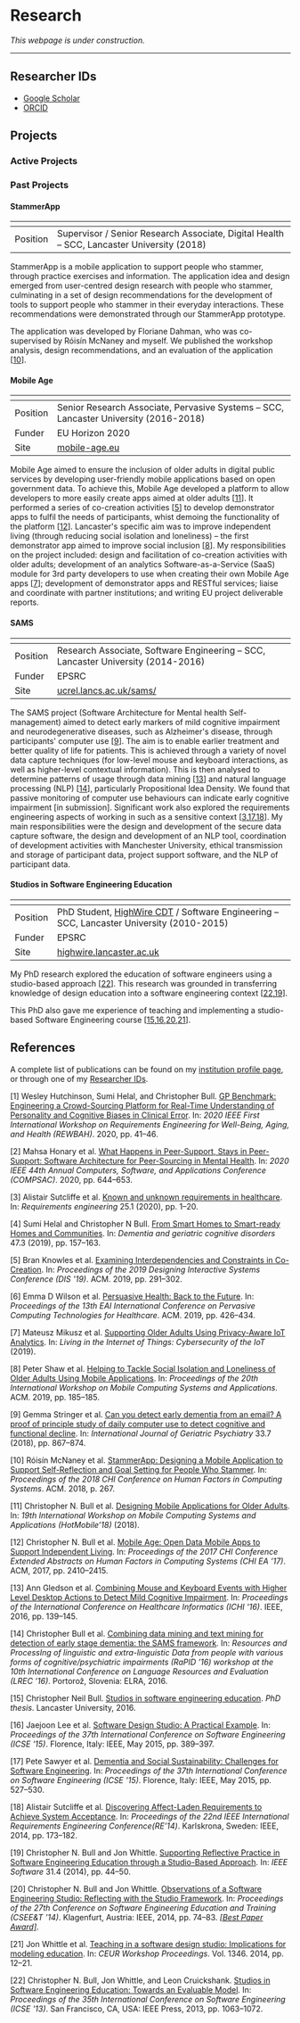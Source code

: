 # Research

_This webpage is under construction._

---

## Researcher IDs

- [Google Scholar](https://scholar.google.co.uk/citations?user=2c1JyAkAAAAJ&hl=en)
- [ORCID](https://orcid.org/0000-0002-9811-4190)

## Projects

### Active Projects

### Past Projects

#### StammerApp

| <!-- --> | <!-- --> |
| -------- | -------- |
| Position | Supervisor / Senior Research Associate, Digital Health – SCC, Lancaster University (2018) |

StammerApp is a mobile application to support people  who  stammer, through practice exercises and information. The application idea and design emerged from user-centred design research with people who stammer, culminating in a set of design recommendations for the development of tools to support people who stammer in their everyday interactions. These recommendations were demonstrated through our StammerApp prototype.

The application was developed by Floriane Dahman, who was co-supervised by Róisín McNaney and myself. We published the workshop analysis, design recommendations, and an evaluation of the application \[[10][mcnaney2018stammerapp]\].

#### Mobile Age

| <!-- --> | <!-- --> |
| -------- | -------- |
| Position | Senior Research Associate, Pervasive Systems – SCC, Lancaster University (2016-2018) |
| Funder | EU Horizon 2020 |
| Site | [mobile-age.eu](https://mobile-age.eu/) |

Mobile Age aimed to ensure the inclusion of older adults in digital public services by developing user-friendly mobile applications based on open government data. To achieve this, Mobile Age developed a platform to allow developers to more easily create apps aimed at older adults \[[11][bull2018designing]\]. It performed a series of co-creation activities \[[5][knowles2019examining]\] to develop demonstrator apps to fulfil the needs of participants, whist demoing the functionality of the platform \[[12][Bull2017]\]. Lancaster's specific aim was to improve independent living (through reducing social isolation and loneliness) – the first demonstrator app aimed to improve social inclusion \[[8][shaw2019helping]\]. My responsibilities on the project included: design and facilitation of co-creation activities with older adults; development of an analytics Software-as-a-Service (SaaS) module for 3rd party developers to use when creating their own Mobile Age apps \[[7][mikusz2019supporting]\]; development of demonstrator apps and RESTful services; liaise and coordinate with partner institutions; and writing EU project deliverable reports.

#### SAMS

| <!-- --> | <!-- --> |
| -------- | -------- |
| Position | Research Associate, Software Engineering – SCC, Lancaster University (2014-2016) |
| Funder | EPSRC |
| Site | [ucrel.lancs.ac.uk/sams/](http://ucrel.lancs.ac.uk/sams/) |

The SAMS project (Software Architecture for Mental health Self-management) aimed to detect early markers of mild cognitive impairment and neurodegenerative diseases, such as Alzheimer's disease, through participants' computer use \[[9][Stringer2018]\]. The aim is to enable earlier treatment and better quality of life for patients. This is achieved through a variety of novel data capture techniques (for low-level mouse and keyboard interactions, as well as higher-level contextual information). This is then analysed to determine patterns of usage through data mining \[[13][Gledson2016]\] and natural language processing (NLP) \[[14][Bull2016]\], particularly Propositional Idea Density. We found that passive monitoring of computer use behaviours can indicate early cognitive impairment [in submission]. Significant work also explored the requirements engineering aspects of working in such as a sensitive context \[[3][sutcliffe2020known],[17][Sawyer2015],[18][Sutcliffe2014]\]. My main responsibilities were the design and development of the secure data capture software, the design and development of an NLP tool, coordination of development activities with Manchester University, ethical transmission and storage of participant data, project support software, and the NLP of participant data.

#### Studios in Software Engineering Education

| <!-- --> | <!-- --> |
| -------- | -------- |
| Position | PhD Student, [HighWire CDT](https://epsrc.ukri.org/research/ourportfolio/themes/digitaleconomy/activities/cdts/) / Software Engineering – SCC, Lancaster University (2010-2015) |
| Funder | EPSRC |
| Site | [highwire.lancaster.ac.uk](http://highwire.lancaster.ac.uk/) |

My PhD research explored the education of software engineers using a studio-based approach \[[22][Bull2013]\]. This research was grounded in transferring knowledge of design education into a software engineering context \[[22][Bull2013],[19][Bull2014a]\].

This PhD also gave me experience of teaching and implementing a studio-based Software Engineering course \[[15][bull2016studios],[16][Lee2015],[20][Bull2014],[21][Whittle2014]\].

## References

A complete list of publications can be found on my [institution profile page](https://www.lancaster.ac.uk/people-profiles/christopher-bull), or through one of my [Researcher IDs](#researcher-ids).

<!-- Reference IDs, links, and link title -->
[Hutchinson2020]: https://doi.org/10.1109/REWBAH51211.2020.00012 "GP Benchmark: Engineering a Crowd-Sourcing Platform for Real-Time Understanding of Personality and Cognitive Biases in Clinical Error"
[honary2020what]: https://doi.org/10.1109/COMPSAC48688.2020.0-184 "What Happens in Peer-Support, Stays in Peer-Support: Software Architecture for Peer-Sourcing in Mental Health"
[sutcliffe2020known]: https://doi.org/10.1007/s00766-018-0301-6 "Known and unknown requirements in healthcare"
[helal2019smart]: https://doi.org/10.1159/000497803 "From Smart Homes to Smart-ready Homes and Communities"
[knowles2019examining]: https://doi.org/10.1145/3322276.3322317 "Examining Interdependencies and Constraints in Co-Creation"
[wilson2019persuasive]: https://doi.org/10.1145/3329189.3329245 "Persuasive Health: Back to the Future"
[mikusz2019supporting]: https://doi.org/10.1049/cp.2019.0144 "Supporting Older Adults Using Privacy-Aware IoT Analytics"
[shaw2019helping]: https://doi.org/10.1145/3301293.3309568 "Demo: Helping to Tackle Social Isolation and Loneliness of Older Adults Using Mobile Applications"
[Stringer2018]: https://doi.org/10.1002/gps.4863 "Can you detect early dementia from an email? A proof of principle study of daily computer use to detect cognitive and functional decline"
[mcnaney2018stammerapp]: https://doi.org/10.1145/3173574.3173841 "StammerApp: Designing a Mobile Application to Support Self-Reflection and Goal Setting for People Who Stammer"
[bull2018designing]: https://eprints.lancs.ac.uk/id/eprint/123931/ "Designing Mobile Applications for Older Adults"
[Bull2017]: https://doi.org/10.1145/3027063.3053244 "Mobile Age: Open Data Mobile Apps to Support Independent Living"
[Gledson2016]: https://doi.org/10.1109/ICHI.2016.22 "Combining Mouse and Keyboard Events with Higher Level Desktop Actions to Detect Mild Cognitive Impairment"
[Bull2016]: https://eprints.lancs.ac.uk/id/eprint/79004 "Combining data mining and text mining for detection of early stage dementia: the SAMS framework"
[bull2016studios]: https://eprints.lancs.ac.uk/id/eprint/79064 "Studios in software engineering education"
[Lee2015]: https://doi.org/10.1109/ICSE.2015.171 "Software Design Studio: A Practical Example"
[Sawyer2015]: https://doi.org/10.1109/ICSE.2015.188 "Dementia and Social Sustainability: Challenges for Software Engineering"
[Sutcliffe2014]: https://doi.org/10.1109/RE.2014.6912259 "Discovering Affect-Laden Requirements to Achieve System Acceptance"
[Bull2014a]: https://doi.org/10.1109/MS.2014.52 "Supporting Reflective Practice in Software Engineering Education through a Studio-Based Approach"
[Bull2014]: https://doi.org/10.1109/CSEET.2014.6816784 "Observations of a Software Engineering Studio: Reflecting with the Studio Framework"
[Whittle2014]: http://ceur-ws.org/Vol-1346/edusymp2014_paper_1.pdf "Teaching in a software design studio: Implications for modeling education"
[Bull2013]: https://dl.acm.org/doi/10.5555/2486788.2486934 "Studios in Software Engineering Education: Towards an Evaluable Model"

<!-- Styled textual references -->
\[1\] Wesley Hutchinson, Sumi Helal, and Christopher Bull. [GP Benchmark: Engineering a Crowd-Sourcing Platform for Real-Time Understanding of Personality and Cognitive Biases in Clinical Error][Hutchinson2020]. In: _2020 IEEE First International Workshop on Requirements Engineering for Well-Being, Aging, and Health (REWBAH)_. 2020, pp. 41–46.

\[2\] Mahsa Honary et al. [What Happens in Peer-Support, Stays in Peer-Support: Software Architecture for Peer-Sourcing in Mental Health][honary2020what]. In: _2020 IEEE 44th Annual Computers, Software, and Applications Conference (COMPSAC)_. 2020, pp. 644–653.

\[3\] Alistair Sutcliffe et al. [Known and unknown requirements in healthcare][sutcliffe2020known]. In: _Requirements engineering_ 25.1 (2020), pp. 1–20.

\[4\] Sumi Helal and Christopher N Bull. [From Smart Homes to Smart-ready Homes and Communities][helal2019smart]. In: _Dementia and geriatric cognitive disorders_ 47.3 (2019), pp. 157–163.

\[5\] Bran Knowles et al. [Examining Interdependencies and Constraints in Co-Creation][knowles2019examining]. In: _Proceedings of the 2019 Designing Interactive Systems Conference (DIS '19)_. ACM. 2019, pp. 291–302.

\[6\] Emma D Wilson et al. [Persuasive Health: Back to the Future][wilson2019persuasive]. In: _Proceedings of the 13th EAI International Conference on Pervasive Computing Technologies for Healthcare_. ACM. 2019, pp. 426–434.

\[7\] Mateusz Mikusz et al. [Supporting Older Adults Using Privacy-Aware IoT Analytics][mikusz2019supporting]. In: _Living in the Internet of Things: Cybersecurity of the IoT_ (2019).

\[8\] Peter Shaw et al. [Helping to Tackle Social Isolation and Loneliness of Older Adults Using Mobile Applications][shaw2019helping]. In: _Proceedings of the 20th International Workshop on Mobile Computing Systems and Applications_. ACM. 2019, pp. 185–185.

\[9\] Gemma Stringer et al. [Can you detect early dementia from an email? A proof of principle study of daily computer use to detect cognitive and functional decline][Stringer2018]. In: _International Journal of Geriatric Psychiatry_ 33.7 (2018), pp. 867–874.

\[10\] Róisín McNaney et al. [StammerApp: Designing a Mobile Application to Support Self-Reflection and Goal Setting for People Who Stammer][mcnaney2018stammerapp]. In: _Proceedings of the 2018 CHI Conference on Human Factors in Computing Systems_. ACM. 2018, p. 267.

\[11\] Christopher N. Bull et al. [Designing Mobile Applications for Older Adults][bull2018designing]. In: _19th International Workshop on Mobile Computing Systems and Applications (HotMobile’18)_ (2018).

\[12\] Christopher N. Bull et al. [Mobile Age: Open Data Mobile Apps to Support Independent Living][Bull2017]. In: _Proceedings of the 2017 CHI Conference Extended Abstracts on Human Factors in Computing Systems (CHI EA ’17)_. ACM, 2017, pp. 2410–2415.

\[13\] Ann  Gledson  et  al. [Combining  Mouse  and  Keyboard  Events  with  Higher  Level  Desktop Actions to Detect Mild Cognitive Impairment][Gledson2016]. In: _Proceedings of the International Conference on Healthcare Informatics (ICHI '16)_. IEEE, 2016, pp. 139–145.

\[14\] Christopher Bull et al. [Combining data mining and text mining for detection of early stage dementia: the SAMS framework][Bull2016]. In: _Resources and ProcessIng of linguistic and extra-linguistic Data from people with various forms of cognitive/psychiatric impairments (RaPID ’16) workshop at the 10th International Conference on Language Resources and Evaluation (LREC ’16)_. Portorož, Slovenia: ELRA, 2016.

\[15\] Christopher Neil Bull. [Studios in software engineering education][bull2016studios]. _PhD thesis_. Lancaster University, 2016.

\[16\] Jaejoon Lee et al. [Software Design Studio: A Practical Example][Lee2015]. In: _Proceedings of the 37th International Conference on Software Engineering (ICSE '15)_. Florence, Italy: IEEE, May 2015, pp. 389–397.

\[17\] Pete Sawyer et al. [Dementia and Social Sustainability: Challenges for Software Engineering][Sawyer2015]. In: _Proceedings of the 37th International Conference on Software Engineering (ICSE '15)_. Florence, Italy: IEEE, May 2015, pp. 527–530.

\[18\] Alistair Sutcliffe et al. [Discovering Affect-Laden Requirements to Achieve System Acceptance][Sutcliffe2014]. In: _Proceedings of the 22nd IEEE International Requirements Engineering Conference(RE’14)_. Karlskrona, Sweden: IEEE, 2014, pp. 173–182.

\[19\] Christopher N. Bull and Jon Whittle. [Supporting Reflective Practice in Software Engineering Education through a Studio-Based Approach][Bull2014a]. In: _IEEE Software_ 31.4 (2014), pp. 44–50.

\[20\] Christopher N. Bull and Jon Whittle. [Observations of a Software Engineering Studio: Reflecting  with  the  Studio  Framework][Bull2014].  In: _Proceedings of the 27th Conference on Software Engineering Education and Training (CSEE&T ’14)_. Klagenfurt, Austria: IEEE, 2014, pp. 74–83. _[\[Best Paper Award\]](https://conferences.computer.org/cseet/)_.

\[21\] Jon Whittle et al. [Teaching in a software design studio: Implications for modeling education][Whittle2014]. In: _CEUR Workshop Proceedings_. Vol. 1346. 2014, pp. 12–21.

\[22\] Christopher  N.  Bull,  Jon  Whittle,  and  Leon  Cruickshank. [Studios  in  Software  Engineering Education: Towards an Evaluable Model][Bull2013]. In: _Proceedings of the 35th International Conference on Software Engineering (ICSE '13)_. San Francisco, CA, USA: IEEE Press, 2013, pp. 1063–1072.
